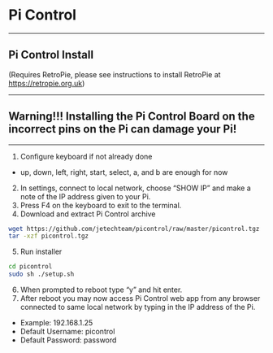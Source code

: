 # Pi Control
-----------------
## Pi Control Install 
(Requires RetroPie, please see instructions to install RetroPie at https://retropie.org.uk)

-----------------
## Warning!!! Installing the Pi Control Board on the incorrect pins on the Pi can damage your Pi!
-----------------

1. Configure keyboard if not already done
  * up, down, left, right, start, select, a, and b are enough for now
2. In settings, connect to local network, choose “SHOW IP” and make a note of the IP address given to your Pi.
3. Press F4 on the keyboard to exit to the terminal.
4. Download and extract Pi Control archive

  ```bash
 wget https://github.com/jetechteam/picontrol/raw/master/picontrol.tgz
 tar -xzf picontrol.tgz
 ```
5. Run installer

  ```bash
 cd picontrol
 sudo sh ./setup.sh
 ``` 
6. When prompted to reboot type “y” and hit enter.
7. After reboot you may now access Pi Control web app from any browser connected to same local network by typing in the IP address of the Pi.
  * Example: 192.168.1.25
  * Default Username: picontrol
  * Default Password: password
